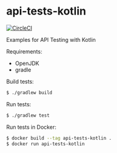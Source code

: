# api-tests-kotlin

[![CircleCI](https://circleci.com/gh/pishchalnikov/api-tests-kotlin.svg?style=svg)](https://circleci.com/gh/pishchalnikov/api-tests-kotlin)

Examples for API Testing with Kotlin

Requirements:
* OpenJDK
* gradle

Build tests:
```bash
$ ./gradlew build
```

Run tests:
```bash
$ ./gradlew test
```

Run tests in Docker:
```bash
$ docker build --tag api-tests-kotlin .
$ docker run api-tests-kotlin
```
